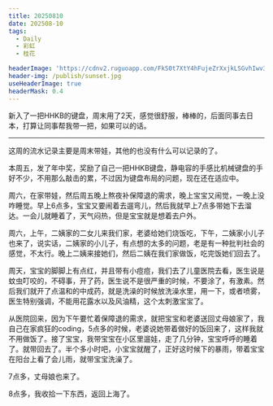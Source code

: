 ```yaml
---
title: 20250810
date: 202508-10
tags:
  - Daily
  - 彩虹
  - 桂花

headerImage: 'https://cdnv2.ruguoapp.com/FkS0t7XtY4hFujeZrXxjkLSGvhIwv3.jpg'
header-img: /publish/sunset.jpg
useHeaderImage: true
headerMask: 0.4
---
```


新入了一把HHKB的键盘，周末用了2天，感觉很舒服，棒棒的，后面同事去日本，打算让同事帮我带一把，如果可以的话。

---

这周的流水记录主要是周末带娃，其他的也没有什么可以记录的了。

本周五，发了年中奖，奖励了自己一把HHKB键盘，静电容的手感比机械键盘的手好不少，不用那么敲击的累，不过因为键盘布局的问题，现在还在适应中。

周六，在家带娃，然后周五晚上熬夜补保障退的需求，晚上宝宝又闹觉，一晚上没咋睡觉。早上6点多，宝宝又要闹着去遛弯儿，然后我就早上7点多带她下去溜达。一会儿就睡着了，天气闷热，但是宝宝就是想着去户外。

周六，上午，二姨家的二女儿来我们家，老婆给她们烧饭吃，下午，二姨家小儿子也来了，说实话，二姨家的小儿子，有点想的太多的问题，老是有一种批判社会的感觉，不太行。晚上二姨来接她们，然后二姨在我们家做饭，吃完饭她们回去了。

周天，宝宝的脚脚上有点红，并且带有小痘痘，我们去了儿童医院去看，医生说是蚊虫叮咬的，不碍事，开了药，医生说不是很严重的时候，不要涂了，有激素。然后我们就开了点温和的中成药，就是洗澡的时候放洗澡水里，用一下，或者喷雾，医生特别强调，不能用花露水以及风油精，这个太刺激宝宝了。

从医院回来，因为下午要忙着保障退的需求，就把宝宝和老婆送回丈母娘家了，我自己在家疯狂的coding，5点多的时候，老婆说她带着做好的饭回来了，这样我就不用做饭了。接了宝宝，我带宝宝在小区里遛娃，走了几分钟，宝宝呼呼的睡着了。就带回去了。半个多小时吧，小宝宝就醒了，正好这时候下的暴雨，带着宝宝在阳台上看了会儿雨，就带宝宝洗澡了。

7点多，丈母娘也来了。

8点多，我收拾一下东西，返回上海了。
